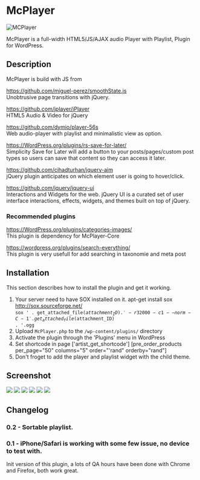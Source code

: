 # McPlayer</br>

<img style="max-width: 100%;" src="https://i.ibb.co/7Ygsf5K/maplyer456.jpg" alt="MCPlayer" />

McPlayer is a full-width HTML5/JS/AJAX audio Player with Playlist, Plugin for WordPress.</br>

## Description</br>

McPlayer is build with JS from</br>

https://github.com/miguel-perez/smoothState.js</br>
Unobtrusive page transitions with jQuery.</br>

https://github.com/jplayer/jPlayer</br>
HTML5 Audio & Video for jQuery</br>

https://github.com/dymio/player-56s</br>
Web audio-player with playlist and minimalistic view as option.</br>

https://WordPress.org/plugins/rs-save-for-later/</br>
Simplicity Save for Later will add a button to your posts/pages/custom post types so users can save that content so they can access it later.</br>

https://github.com/cihadturhan/jquery-aim</br>
jQuery plugin anticipates on which element user is going to hover/click.</br>

https://github.com/jquery/jquery-ui</br>
Interactions and Widgets for the web. jQuery UI is a curated set of user interface interactions, effects, widgets, and themes built on top of jQuery.</br>

### Recommended plugins
https://WordPress.org/plugins/categories-images/</br>
This plugin is dependency for McPlayer-Core</br>

https://wordpress.org/plugins/search-everything/</br>
This plugin is very usefull for add searching in taxonomie and meta post</br>

## Installation

This section describes how to install the plugin and get it working.

1. Your server need to have SOX installed on it. apt-get install sox http://sox.sourceforge.net/</br>
<code>sox ' . get_attached_file($attachment_ID) . ' -r 32000 -c 1 --norm -C -1 ' . get_attached_file($attachment_ID) . '.ogg</code>
2. Upload `McPlayer.php` to the `/wp-content/plugins/` directory
3. Activate the plugin through the 'Plugins' menu in WordPress
4. Set shortcode in page ['artist_get_shortcode'] [pre_order_products per_page="50" columns="5" order="'rand" orderby="rand"]
5. Don't froget to add the player and playlist widget with the child theme.

## Screenshot

<img style="max-width: 100%;" src="https://i.ibb.co/LvxW3Z5/mcplayer1.jpg" />

<img style="max-width: 100%;" src="https://i.ibb.co/tPNyMcN/mcplayer0.jpg" />

<img style="max-width: 100%;" src="https://i.ibb.co/YXZ5cvB/mcplayer2.jpg" />

<img style="max-width: 100%;" src="https://i.ibb.co/9G1DDFm/mcplayeradmin0.jpg" />

<img style="max-width: 100%;" src="https://i.ibb.co/rdL9T5S/mcplayeradmin1.jpg" />

<img style="max-width: 100%;" src="https://i.ibb.co/LJFCh3h/mcplayeradmin2.jpg" />

## Changelog

### 0.2 - Sortable playlist.
### 0.1 - iPhone/Safari is working with some few issue, no device to test with.

Init version of this plugin, a lots of QA hours have been done with Chrome and Firefox, both work great.